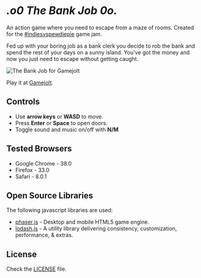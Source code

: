 _.o0 The Bank Job 0o._
==========================

An action game where you need to escape from a maze of rooms. Created for the [#indiesvspewdiepie](http://jams.gamejolt.io/indiesvspewdiepie) game jam. 

Fed up with your boring job as a bank clerk you decide to rob the bank and spend the rest of your days on a sunny island. You've got the money and now you just need to escape without getting caught.

![The Bank Job for Gamejolt](http://i.imgur.com/gUqmUBR.png)


Play it at [Gamejolt](http://goo.gl/6leAId).

## Controls

  * Use **arrow keys** or **WASD** to move.
  * Press **Enter** or **Space** to open doors.
  * Toggle sound and music on/off with **N/M**

## Tested Browsers

  * Google Chrome - 38.0
  * Firefox - 33.0
  * Safari - 8.0.1

## Open Source Libraries
The following javascript libraries are used:

  * [phaser.js](http://phaser.io/) - Desktop and mobile HTML5 game engine.
  * [lodash.js](https://lodash.com/) - A utility library delivering consistency, customization, performance, & extras.

## License

Check the [LICENSE](LICENSE) file.

